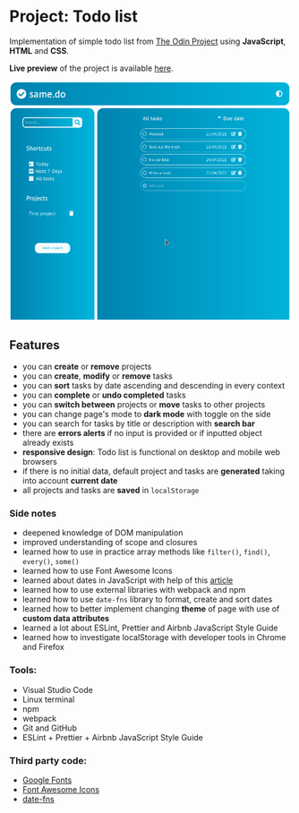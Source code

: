 # Project: Todo list

Implementation of simple todo list from [The Odin Project](https://www.theodinproject.com/paths/full-stack-javascript/courses/javascript/lessons/todo-list) using **JavaScript**, **HTML** and **CSS**.

**Live preview** of the project is available [here](https://alternateved.github.io/todo-list/).

![Demo](/dist/images/peek.gif)

## **Features**

- you can **create** or **remove** projects
- you can **create**, **modify** or **remove** tasks
- you can **sort** tasks by date ascending and descending in every context
- you can **complete** or **undo completed** tasks
- you can **switch between** projects or **move** tasks to other projects
- you can change page's mode to **dark mode** with toggle on the side
- you can search for tasks by title or description with **search bar**
- there are **errors alerts** if no input is provided or if inputted object already exists
- **responsive design**: Todo list is functional on desktop and mobile web browsers
- if there is no initial data, default project and tasks are **generated** taking into account **current date**
- all projects and tasks are **saved** in `localStorage`

### **Side notes**

- deepened knowledge of DOM manipulation
- improved understanding of scope and closures
- learned how to use in practice array methods like `filter()`, `find()`, `every()`, `some()`
- learned how to use Font Awesome Icons
- learned about dates in JavaScript with help of this [article](https://css-tricks.com/everything-you-need-to-know-about-date-in-javascript/)
- learned how to use external libraries with webpack and npm
- learned how to use `date-fns` library to format, create and sort dates
- learned how to better implement changing **theme** of page with use of **custom data attributes**
- learned a lot about ESLint, Prettier and Airbnb JavaScript Style Guide
- learned how to investigate localStorage with developer tools in Chrome and Firefox

### **Tools:**

- Visual Studio Code
- Linux terminal
- npm
- webpack
- Git and GitHub
- ESLint + Prettier + Airbnb JavaScript Style Guide

### **Third party code:**

- [Google Fonts](https://fonts.google.com/)
- [Font Awesome Icons](https://fontawesome.com/)
- [date-fns](https://date-fns.org/)
